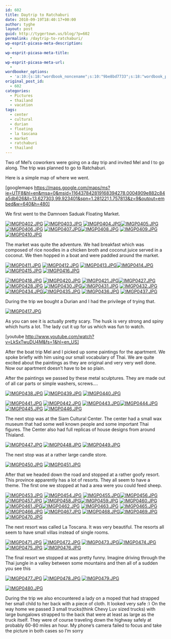 ```yaml
---
id: 602
title: Daytrip to Ratchaburi
date: 2010-09-19T18:40:17+00:00
author: tyghe
layout: post
guid: http://tygertown.us/blog/?p=602
permalink: /daytrip-to-ratchaburi/
wp-esprit-picasa-meta-description:
  - 
wp-esprit-picasa-meta-title:
  - 
wp-esprit-picasa-meta-url:
  - 
wordbooker_options:
  - 'a:10:{s:18:"wordbook_noncename";s:10:"9be8bd7733";s:18:"wordbook_page_post";s:4:"-100";s:18:"wordbook_orandpage";s:1:"2";s:23:"wordbook_default_author";s:1:"2";s:23:"wordbook_extract_length";s:3:"256";s:19:"wordbook_actionlink";s:3:"300";s:26:"wordbooker_publish_default";s:2:"on";s:18:"wordbook_attribute";s:31:"Posted a new post on their blog";s:29:"wordbooker_status_update_text";s:35:": New blog post :  %title% - %link%";s:20:"wordbook_comment_get";s:2:"on";}'
original_post_id:
  - 602
categories:
  - Pictures
  - thailand
  - vacation
tags:
  - center
  - cultural
  - durian
  - floating
  - la tascana
  - market
  - ratchaburi
  - thailand
---
```

Two of Mel&#8217;s coworkers were going on a day trip and invited Mel and I to go along. The trip was planned to go to Ratchaburi.

Here is a simple map of where we went.
  
[googlemaps https://maps.google.com/maps/ms?ie=UTF8&hl=en&msa=0&msid=116437842819168394278.0004909e882c84a5db626&ll=13.627303,99.923401&spn=1.281221,1.757813&z=9&output=embed&w=640&h=480]

We first went to the Damnoen Saduak Floating Market.

<a rel="lightbox[602]" href="http://lh6.ggpht.com/_wdJ3rlAqngs/TJYrkH0DhUI/AAAAAAAACsQ/Df7Xq-d01sU/s800/IMGP0402.JPG"><img src="http://lh6.ggpht.com/_wdJ3rlAqngs/TJYrkH0DhUI/AAAAAAAACsQ/Df7Xq-d01sU/s200/IMGP0402.JPG" alt="IMGP0402.JPG" /></a> <a rel="lightbox[602]" href="http://lh3.ggpht.com/_wdJ3rlAqngs/TJYrk26hmAI/AAAAAAAACsU/Fobn62Ehb5g/s800/IMGP0403.JPG"><img src="http://lh3.ggpht.com/_wdJ3rlAqngs/TJYrk26hmAI/AAAAAAAACsU/Fobn62Ehb5g/s200/IMGP0403.JPG" alt="IMGP0403.JPG" /></a> <a rel="lightbox[602]" href="http://lh4.ggpht.com/_wdJ3rlAqngs/TJYrlvzfosI/AAAAAAAACsY/oFUNfYlzlbo/s800/IMGP0404.JPG"><img src="http://lh4.ggpht.com/_wdJ3rlAqngs/TJYrlvzfosI/AAAAAAAACsY/oFUNfYlzlbo/s200/IMGP0404.JPG" alt="IMGP0404.JPG" /></a><a rel="lightbox[602]" href="http://lh4.ggpht.com/_wdJ3rlAqngs/TJYrmZ4gR2I/AAAAAAAACsc/SoA_jm8xVjM/s800/IMGP0405.JPG"><img src="http://lh4.ggpht.com/_wdJ3rlAqngs/TJYrmZ4gR2I/AAAAAAAACsc/SoA_jm8xVjM/s200/IMGP0405.JPG" alt="IMGP0405.JPG" /></a> <a rel="lightbox[602]" href="http://lh6.ggpht.com/_wdJ3rlAqngs/TJYrnD9zkyI/AAAAAAAACsg/PmW21ghE4gs/s800/IMGP0406.JPG"><img src="http://lh6.ggpht.com/_wdJ3rlAqngs/TJYrnD9zkyI/AAAAAAAACsg/PmW21ghE4gs/s200/IMGP0406.JPG" alt="IMGP0406.JPG" /></a> <a rel="lightbox[602]" href="http://lh5.ggpht.com/_wdJ3rlAqngs/TJYrnyjbEYI/AAAAAAAACsk/zaPbSYwdG9c/s800/IMGP0407.JPG"><img src="http://lh5.ggpht.com/_wdJ3rlAqngs/TJYrnyjbEYI/AAAAAAAACsk/zaPbSYwdG9c/s200/IMGP0407.JPG" alt="IMGP0407.JPG" /></a><a rel="lightbox[602]" href="http://lh3.ggpht.com/_wdJ3rlAqngs/TJYrojjqhGI/AAAAAAAACso/S1PyH-XYZ8k/s800/IMGP0408.JPG"><img src="http://lh3.ggpht.com/_wdJ3rlAqngs/TJYrojjqhGI/AAAAAAAACso/S1PyH-XYZ8k/s200/IMGP0408.JPG" alt="IMGP0408.JPG" /></a> <a rel="lightbox[602]" href="http://lh6.ggpht.com/_wdJ3rlAqngs/TJYrpkPNUjI/AAAAAAAACss/vdDezI9Kn2s/s800/IMGP0409.JPG"><img src="http://lh6.ggpht.com/_wdJ3rlAqngs/TJYrpkPNUjI/AAAAAAAACss/vdDezI9Kn2s/s200/IMGP0409.JPG" alt="IMGP0409.JPG" /></a> <a rel="lightbox[602]" href="http://lh5.ggpht.com/_wdJ3rlAqngs/TJYrqh-UvJI/AAAAAAAACsw/DVgQvm7ba-c/s800/IMGP0410.JPG"><img src="http://lh5.ggpht.com/_wdJ3rlAqngs/TJYrqh-UvJI/AAAAAAAACsw/DVgQvm7ba-c/s200/IMGP0410.JPG" alt="IMGP0410.JPG" /></a>

The market was quite the adventure. We had breakfast which was composed of rice noodles in a chicken broth and coconut juice served in a coconut. We then hopped in a boat and were paddled around the market.

<a rel="lightbox[602]" href="http://lh4.ggpht.com/_wdJ3rlAqngs/TJYrr916diI/AAAAAAAACs0/BiPo7zsdw9U/s800/IMGP0411.JPG"><img src="http://lh4.ggpht.com/_wdJ3rlAqngs/TJYrr916diI/AAAAAAAACs0/BiPo7zsdw9U/s200/IMGP0411.JPG" alt="IMGP0411.JPG" /></a> <a rel="lightbox[602]" href="http://lh3.ggpht.com/_wdJ3rlAqngs/TJYrsqB6xmI/AAAAAAAACs4/P38pFJ8eRU0/s800/IMGP0412.JPG"><img src="http://lh3.ggpht.com/_wdJ3rlAqngs/TJYrsqB6xmI/AAAAAAAACs4/P38pFJ8eRU0/s200/IMGP0412.JPG" alt="IMGP0412.JPG" /></a> <a rel="lightbox[602]" href="http://lh4.ggpht.com/_wdJ3rlAqngs/TJYrtdEwKJI/AAAAAAAACs8/Jy1nT-J89r8/s800/IMGP0413.JPG"><img src="http://lh4.ggpht.com/_wdJ3rlAqngs/TJYrtdEwKJI/AAAAAAAACs8/Jy1nT-J89r8/s200/IMGP0413.JPG" alt="IMGP0413.JPG" /></a><a rel="lightbox[602]" href="http://lh3.ggpht.com/_wdJ3rlAqngs/TJYrt22lPNI/AAAAAAAACtA/BeJ9OlR72Kg/s800/IMGP0414.JPG"><img src="http://lh3.ggpht.com/_wdJ3rlAqngs/TJYrt22lPNI/AAAAAAAACtA/BeJ9OlR72Kg/s200/IMGP0414.JPG" alt="IMGP0414.JPG" /></a> <a rel="lightbox[602]" href="http://lh4.ggpht.com/_wdJ3rlAqngs/TJYrurFf_WI/AAAAAAAACtE/D6fRAPHEvQY/s800/IMGP0415.JPG"><img src="http://lh4.ggpht.com/_wdJ3rlAqngs/TJYrurFf_WI/AAAAAAAACtE/D6fRAPHEvQY/s200/IMGP0415.JPG" alt="IMGP0415.JPG" /></a> <a rel="lightbox[602]" href="http://lh5.ggpht.com/_wdJ3rlAqngs/TJYryRqRL0I/AAAAAAAACtI/0zXR3YryhlE/s800/IMGP0416.JPG"><img src="http://lh5.ggpht.com/_wdJ3rlAqngs/TJYryRqRL0I/AAAAAAAACtI/0zXR3YryhlE/s200/IMGP0416.JPG" alt="IMGP0416.JPG" /></a>

<a rel="lightbox[602]" href="http://lh5.ggpht.com/_wdJ3rlAqngs/TJYryRqRL0I/AAAAAAAACtI/0zXR3YryhlE/s800/IMGP0416.JPG"></a><a rel="lightbox[602]" href="http://lh4.ggpht.com/_wdJ3rlAqngs/TJYrzrKPoKI/AAAAAAAACtQ/egvUmZcrmVE/s800/IMGP0418.JPG"><img src="http://lh4.ggpht.com/_wdJ3rlAqngs/TJYrzrKPoKI/AAAAAAAACtQ/egvUmZcrmVE/s200/IMGP0418.JPG" alt="IMGP0418.JPG" /></a> <a rel="lightbox[602]" href="http://lh6.ggpht.com/_wdJ3rlAqngs/TJY3EhVp_2I/AAAAAAAACtk/n77dji938V4/s800/IMGP0420.JPG"><img src="http://lh6.ggpht.com/_wdJ3rlAqngs/TJY3EhVp_2I/AAAAAAAACtk/n77dji938V4/s200/IMGP0420.JPG" alt="IMGP0420.JPG" /></a> <a rel="lightbox[602]" href="http://lh3.ggpht.com/_wdJ3rlAqngs/TJY3FCgoSxI/AAAAAAAACto/QuBY7FaTzhs/s800/IMGP0421.JPG"><img src="http://lh3.ggpht.com/_wdJ3rlAqngs/TJY3FCgoSxI/AAAAAAAACto/QuBY7FaTzhs/s200/IMGP0421.JPG" alt="IMGP0421.JPG" /></a><a rel="lightbox[602]" href="http://lh4.ggpht.com/_wdJ3rlAqngs/TJY3HBxdBgI/AAAAAAAACt0/4FFtDZOS58g/s800/IMGP0427.JPG"><img src="http://lh4.ggpht.com/_wdJ3rlAqngs/TJY3HBxdBgI/AAAAAAAACt0/4FFtDZOS58g/s200/IMGP0427.JPG" alt="IMGP0427.JPG" /></a> <a rel="lightbox[602]" href="http://lh3.ggpht.com/_wdJ3rlAqngs/TJY3H1yh1FI/AAAAAAAACt4/NVjy6yyXsGc/s800/IMGP0428.JPG"><img src="http://lh3.ggpht.com/_wdJ3rlAqngs/TJY3H1yh1FI/AAAAAAAACt4/NVjy6yyXsGc/s200/IMGP0428.JPG" alt="IMGP0428.JPG" /></a> <a rel="lightbox[602]" href="http://lh4.ggpht.com/_wdJ3rlAqngs/TJY3JMZdSGI/AAAAAAAACuA/J27L_eGWAGc/s800/IMGP0430.JPG"><img src="http://lh4.ggpht.com/_wdJ3rlAqngs/TJY3JMZdSGI/AAAAAAAACuA/J27L_eGWAGc/s200/IMGP0430.JPG" alt="IMGP0430.JPG" /></a><a rel="lightbox[602]" href="http://lh5.ggpht.com/_wdJ3rlAqngs/TJY3Js9I1hI/AAAAAAAACuE/JgM9-XH6tv8/s800/IMGP0431.JPG"><img src="http://lh5.ggpht.com/_wdJ3rlAqngs/TJY3Js9I1hI/AAAAAAAACuE/JgM9-XH6tv8/s200/IMGP0431.JPG" alt="IMGP0431.JPG" /></a> <a rel="lightbox[602]" href="http://lh4.ggpht.com/_wdJ3rlAqngs/TJY3KbYErWI/AAAAAAAACuI/jFBneKVDs9E/s800/IMGP0432.JPG"><img src="http://lh4.ggpht.com/_wdJ3rlAqngs/TJY3KbYErWI/AAAAAAAACuI/jFBneKVDs9E/s200/IMGP0432.JPG" alt="IMGP0432.JPG" /></a> <a rel="lightbox[602]" href="http://lh5.ggpht.com/_wdJ3rlAqngs/TJY3MDvqffI/AAAAAAAACuQ/EoqFsximijY/s800/IMGP0434.JPG"><img src="http://lh5.ggpht.com/_wdJ3rlAqngs/TJY3MDvqffI/AAAAAAAACuQ/EoqFsximijY/s200/IMGP0434.JPG" alt="IMGP0434.JPG" /></a><a rel="lightbox[602]" href="http://lh5.ggpht.com/_wdJ3rlAqngs/TJY3MwinfyI/AAAAAAAACuU/0a6d8kCx1Xk/s800/IMGP0435.JPG"><img src="http://lh5.ggpht.com/_wdJ3rlAqngs/TJY3MwinfyI/AAAAAAAACuU/0a6d8kCx1Xk/s200/IMGP0435.JPG" alt="IMGP0435.JPG" /></a> <a rel="lightbox[602]" href="http://lh4.ggpht.com/_wdJ3rlAqngs/TJY3NkibY0I/AAAAAAAACuY/IjpWvBi8NR4/s800/IMGP0436.JPG"><img src="http://lh4.ggpht.com/_wdJ3rlAqngs/TJY3NkibY0I/AAAAAAAACuY/IjpWvBi8NR4/s200/IMGP0436.JPG" alt="IMGP0436.JPG" /></a> <a rel="lightbox[602]" href="http://lh6.ggpht.com/_wdJ3rlAqngs/TJY3OD_X4NI/AAAAAAAACuc/wrWvjE8o87U/s800/IMGP0437.JPG"><img src="http://lh6.ggpht.com/_wdJ3rlAqngs/TJY3OD_X4NI/AAAAAAAACuc/wrWvjE8o87U/s200/IMGP0437.JPG" alt="IMGP0437.JPG" /></a>

During the trip we bought a Durian and I had the privilege of trying that.

<a rel="lightbox[602]" href="http://lh6.ggpht.com/_wdJ3rlAqngs/TJYrzNCjwMI/AAAAAAAACtM/xXXppA27ie0/s800/IMGP0417.JPG"><img src="http://lh6.ggpht.com/_wdJ3rlAqngs/TJYrzNCjwMI/AAAAAAAACtM/xXXppA27ie0/s200/IMGP0417.JPG" alt="IMGP0417.JPG" /></a>

As you can see it is actually pretty scary. The husk is very strong and spiny which hurts a lot. The lady cut it up for us which was fun to watch.

[youtube http://www.youtube.com/watch?v=LkSxTwuDU4M&fs=1&hl=en_US]

After the boat trip Mel and I picked up some paintings for the apartment. We spoke briefly with him using our small vocabulary of Thai. We are quite excited about the paintings as they are original and very very well done. Now our apartment doesn&#8217;t have to be so plain.

After the paintings we passed by these metal sculptures. They are made out of all car parts or simple washers, screws&#8230;.

<a rel="lightbox[602]" href="http://lh3.ggpht.com/_wdJ3rlAqngs/TJY3O_iNU6I/AAAAAAAACug/p8WeCJH5u5Q/s800/IMGP0438.JPG"><img src="http://lh3.ggpht.com/_wdJ3rlAqngs/TJY3O_iNU6I/AAAAAAAACug/p8WeCJH5u5Q/s200/IMGP0438.JPG" alt="IMGP0438.JPG" /></a> <a rel="lightbox[602]" href="http://lh3.ggpht.com/_wdJ3rlAqngs/TJY3Pf-zKsI/AAAAAAAACuk/fLiCY0HZvH4/s800/IMGP0439.JPG"><img src="http://lh3.ggpht.com/_wdJ3rlAqngs/TJY3Pf-zKsI/AAAAAAAACuk/fLiCY0HZvH4/s200/IMGP0439.JPG" alt="IMGP0439.JPG" /></a> <a rel="lightbox[602]" href="http://lh5.ggpht.com/_wdJ3rlAqngs/TJY3QPPCabI/AAAAAAAACuo/gqy_XQLON_k/s800/IMGP0440.JPG"><img src="http://lh5.ggpht.com/_wdJ3rlAqngs/TJY3QPPCabI/AAAAAAAACuo/gqy_XQLON_k/s200/IMGP0440.JPG" alt="IMGP0440.JPG" /></a>

<a rel="lightbox[602]" href="http://lh5.ggpht.com/_wdJ3rlAqngs/TJY3QPPCabI/AAAAAAAACuo/gqy_XQLON_k/s800/IMGP0440.JPG"></a><a rel="lightbox[602]" href="http://lh5.ggpht.com/_wdJ3rlAqngs/TJY3Q64nVII/AAAAAAAACus/JG3Cly7JxRY/s800/IMGP0441.JPG"><img src="http://lh5.ggpht.com/_wdJ3rlAqngs/TJY3Q64nVII/AAAAAAAACus/JG3Cly7JxRY/s200/IMGP0441.JPG" alt="IMGP0441.JPG" /></a> <a rel="lightbox[602]" href="http://lh3.ggpht.com/_wdJ3rlAqngs/TJY3RjCeWxI/AAAAAAAACuw/kS57JyHGWBY/s800/IMGP0442.JPG"><img src="http://lh3.ggpht.com/_wdJ3rlAqngs/TJY3RjCeWxI/AAAAAAAACuw/kS57JyHGWBY/s200/IMGP0442.JPG" alt="IMGP0442.JPG" /></a> <a rel="lightbox[602]" href="http://lh3.ggpht.com/_wdJ3rlAqngs/TJY3SmeGReI/AAAAAAAACu0/qN2mz35sguk/s800/IMGP0443.JPG"><img src="http://lh3.ggpht.com/_wdJ3rlAqngs/TJY3SmeGReI/AAAAAAAACu0/qN2mz35sguk/s200/IMGP0443.JPG" alt="IMGP0443.JPG" /></a><a rel="lightbox[602]" href="http://lh5.ggpht.com/_wdJ3rlAqngs/TJY3TY2NTXI/AAAAAAAACu4/eFX6laPTflE/s800/IMGP0444.JPG"><img src="http://lh5.ggpht.com/_wdJ3rlAqngs/TJY3TY2NTXI/AAAAAAAACu4/eFX6laPTflE/s200/IMGP0444.JPG" alt="IMGP0444.JPG" /></a> <a rel="lightbox[602]" href="http://lh6.ggpht.com/_wdJ3rlAqngs/TJY3T-b8MEI/AAAAAAAACu8/ZmCqpPfju34/s800/IMGP0445.JPG"><img src="http://lh6.ggpht.com/_wdJ3rlAqngs/TJY3T-b8MEI/AAAAAAAACu8/ZmCqpPfju34/s200/IMGP0445.JPG" alt="IMGP0445.JPG" /></a> <a rel="lightbox[602]" href="http://lh4.ggpht.com/_wdJ3rlAqngs/TJY3Umq3h0I/AAAAAAAACvA/PKfmavLMxgc/s800/IMGP0446.JPG"><img src="http://lh4.ggpht.com/_wdJ3rlAqngs/TJY3Umq3h0I/AAAAAAAACvA/PKfmavLMxgc/s200/IMGP0446.JPG" alt="IMGP0446.JPG" /></a>

The next stop was at the Siam Cultural Center. The center had a small wax museum that had some well known people and some important Thai figures. The Center also had full replicas of house designs from around Thialand.

<a rel="lightbox[602]" href="http://lh5.ggpht.com/_wdJ3rlAqngs/TJY3VvBgtQI/AAAAAAAACvI/VtpVebbTExg/s800/IMGP0447.JPG"><img src="http://lh5.ggpht.com/_wdJ3rlAqngs/TJY3VvBgtQI/AAAAAAAACvI/VtpVebbTExg/s200/IMGP0447.JPG" alt="IMGP0447.JPG" /></a> <a rel="lightbox[602]" href="http://lh5.ggpht.com/_wdJ3rlAqngs/TJY3WZ6BbTI/AAAAAAAACvM/3MRAFukjXp8/s800/IMGP0448.JPG"><img src="http://lh5.ggpht.com/_wdJ3rlAqngs/TJY3WZ6BbTI/AAAAAAAACvM/3MRAFukjXp8/s200/IMGP0448.JPG" alt="IMGP0448.JPG" /></a> <a rel="lightbox[602]" href="http://lh3.ggpht.com/_wdJ3rlAqngs/TJY3W5lFImI/AAAAAAAACvQ/uoF8EUe85Wk/s800/IMGP0449.JPG"><img src="http://lh3.ggpht.com/_wdJ3rlAqngs/TJY3W5lFImI/AAAAAAAACvQ/uoF8EUe85Wk/s200/IMGP0449.JPG" alt="IMGP0449.JPG" /></a>

The next stop was at a rather large candle store.

<a rel="lightbox[602]" href="http://lh3.ggpht.com/_wdJ3rlAqngs/TJY3XiEyDKI/AAAAAAAACvU/_XL9g9hACow/s800/IMGP0450.JPG"><img src="http://lh3.ggpht.com/_wdJ3rlAqngs/TJY3XiEyDKI/AAAAAAAACvU/_XL9g9hACow/s200/IMGP0450.JPG" alt="IMGP0450.JPG" /></a> <a rel="lightbox[602]" href="http://lh4.ggpht.com/_wdJ3rlAqngs/TJY3YXWUWCI/AAAAAAAACvY/H2CXp6_HYCA/s800/IMGP0451.JPG"><img src="http://lh4.ggpht.com/_wdJ3rlAqngs/TJY3YXWUWCI/AAAAAAAACvY/H2CXp6_HYCA/s200/IMGP0451.JPG" alt="IMGP0451.JPG" /></a>

After that we headed down the road and stopped at a rather goofy resort. This province apparently has a lot of resorts. They all seem to have a theme. The first one we stopped at had a area were you could feed sheep.

<a rel="lightbox[602]" href="http://lh6.ggpht.com/_wdJ3rlAqngs/TJY3ZAVbeBI/AAAAAAAACvc/Zt0DwBHGnXE/s800/IMGP0453.JPG"><img src="http://lh6.ggpht.com/_wdJ3rlAqngs/TJY3ZAVbeBI/AAAAAAAACvc/Zt0DwBHGnXE/s200/IMGP0453.JPG" alt="IMGP0453.JPG" /></a> <a rel="lightbox[602]" href="http://lh3.ggpht.com/_wdJ3rlAqngs/TJY3Z_lF1_I/AAAAAAAACvg/UBVRlG0UogI/s800/IMGP0454.JPG"><img src="http://lh3.ggpht.com/_wdJ3rlAqngs/TJY3Z_lF1_I/AAAAAAAACvg/UBVRlG0UogI/s200/IMGP0454.JPG" alt="IMGP0454.JPG" /></a> <a rel="lightbox[602]" href="http://lh5.ggpht.com/_wdJ3rlAqngs/TJY3brZUWzI/AAAAAAAACvk/SbxhPLIBO78/s800/IMGP0455.JPG"><img src="http://lh5.ggpht.com/_wdJ3rlAqngs/TJY3brZUWzI/AAAAAAAACvk/SbxhPLIBO78/s200/IMGP0455.JPG" alt="IMGP0455.JPG" /></a><a rel="lightbox[602]" href="http://lh6.ggpht.com/_wdJ3rlAqngs/TJY3dCirExI/AAAAAAAACvo/MjQzpRAhNns/s800/IMGP0456.JPG"><img src="http://lh6.ggpht.com/_wdJ3rlAqngs/TJY3dCirExI/AAAAAAAACvo/MjQzpRAhNns/s200/IMGP0456.JPG" alt="IMGP0456.JPG" /></a> <a rel="lightbox[602]" href="http://lh5.ggpht.com/_wdJ3rlAqngs/TJY3ehnY5XI/AAAAAAAACvs/GzrH2WgCvxc/s800/IMGP0457.JPG"><img src="http://lh5.ggpht.com/_wdJ3rlAqngs/TJY3ehnY5XI/AAAAAAAACvs/GzrH2WgCvxc/s200/IMGP0457.JPG" alt="IMGP0457.JPG" /></a> <a rel="lightbox[602]" href="http://lh4.ggpht.com/_wdJ3rlAqngs/TJY3gHTNUyI/AAAAAAAACvw/Wq5KtTlpVZA/s800/IMGP0458.JPG"><img src="http://lh4.ggpht.com/_wdJ3rlAqngs/TJY3gHTNUyI/AAAAAAAACvw/Wq5KtTlpVZA/s200/IMGP0458.JPG" alt="IMGP0458.JPG" /></a><a rel="lightbox[602]" href="http://lh4.ggpht.com/_wdJ3rlAqngs/TJY3hSFUAmI/AAAAAAAACv0/zI5PNpBKTvQ/s800/IMGP0459.JPG"><img src="http://lh4.ggpht.com/_wdJ3rlAqngs/TJY3hSFUAmI/AAAAAAAACv0/zI5PNpBKTvQ/s200/IMGP0459.JPG" alt="IMGP0459.JPG" /></a> <a rel="lightbox[602]" href="http://lh3.ggpht.com/_wdJ3rlAqngs/TJY3jacr1uI/AAAAAAAACv4/6K6NiuGCpy8/s800/IMGP0460.JPG"><img src="http://lh3.ggpht.com/_wdJ3rlAqngs/TJY3jacr1uI/AAAAAAAACv4/6K6NiuGCpy8/s200/IMGP0460.JPG" alt="IMGP0460.JPG" /></a> <a rel="lightbox[602]" href="http://lh6.ggpht.com/_wdJ3rlAqngs/TJY3lTMyxBI/AAAAAAAACv8/jKNk8MunoiM/s800/IMGP0461.JPG"><img src="http://lh6.ggpht.com/_wdJ3rlAqngs/TJY3lTMyxBI/AAAAAAAACv8/jKNk8MunoiM/s200/IMGP0461.JPG" alt="IMGP0461.JPG" /></a><a rel="lightbox[602]" href="http://lh5.ggpht.com/_wdJ3rlAqngs/TJY3mppki2I/AAAAAAAACwA/XhqXW-9JdTE/s800/IMGP0462.JPG"><img src="http://lh5.ggpht.com/_wdJ3rlAqngs/TJY3mppki2I/AAAAAAAACwA/XhqXW-9JdTE/s200/IMGP0462.JPG" alt="IMGP0462.JPG" /></a> <a rel="lightbox[602]" href="http://lh3.ggpht.com/_wdJ3rlAqngs/TJY3oPJ8eHI/AAAAAAAACwE/gLkq7Cj58qU/s800/IMGP0463.JPG"><img src="http://lh3.ggpht.com/_wdJ3rlAqngs/TJY3oPJ8eHI/AAAAAAAACwE/gLkq7Cj58qU/s200/IMGP0463.JPG" alt="IMGP0463.JPG" /></a> <a rel="lightbox[602]" href="http://lh3.ggpht.com/_wdJ3rlAqngs/TJY3p9XtPqI/AAAAAAAACwI/VilpCsuhQYA/s800/IMGP0465.JPG"><img src="http://lh3.ggpht.com/_wdJ3rlAqngs/TJY3p9XtPqI/AAAAAAAACwI/VilpCsuhQYA/s200/IMGP0465.JPG" alt="IMGP0465.JPG" /></a><a rel="lightbox[602]" href="http://lh4.ggpht.com/_wdJ3rlAqngs/TJY3q7qKUXI/AAAAAAAACwM/pfwI4EblFMg/s800/IMGP0466.JPG"><img src="http://lh4.ggpht.com/_wdJ3rlAqngs/TJY3q7qKUXI/AAAAAAAACwM/pfwI4EblFMg/s200/IMGP0466.JPG" alt="IMGP0466.JPG" /></a> <a rel="lightbox[602]" href="http://lh6.ggpht.com/_wdJ3rlAqngs/TJY3sOPLvZI/AAAAAAAACwQ/n0Pj3s625hw/s800/IMGP0467.JPG"><img src="http://lh6.ggpht.com/_wdJ3rlAqngs/TJY3sOPLvZI/AAAAAAAACwQ/n0Pj3s625hw/s200/IMGP0467.JPG" alt="IMGP0467.JPG" /></a> <a rel="lightbox[602]" href="http://lh4.ggpht.com/_wdJ3rlAqngs/TJY3tmCfWBI/AAAAAAAACwU/GF0xBTu4XDs/s800/IMGP0468.JPG"><img src="http://lh4.ggpht.com/_wdJ3rlAqngs/TJY3tmCfWBI/AAAAAAAACwU/GF0xBTu4XDs/s200/IMGP0468.JPG" alt="IMGP0468.JPG" /></a><a rel="lightbox[602]" href="http://lh3.ggpht.com/_wdJ3rlAqngs/TJY3uqhC1iI/AAAAAAAACwY/MU1Sq-GVohM/s800/IMGP0469.JPG"><img src="http://lh3.ggpht.com/_wdJ3rlAqngs/TJY3uqhC1iI/AAAAAAAACwY/MU1Sq-GVohM/s200/IMGP0469.JPG" alt="IMGP0469.JPG" /></a> <a rel="lightbox[602]" href="http://lh6.ggpht.com/_wdJ3rlAqngs/TJY3wbQWk1I/AAAAAAAACwc/GBER_PUnEQc/s800/IMGP0470.JPG"><img src="http://lh6.ggpht.com/_wdJ3rlAqngs/TJY3wbQWk1I/AAAAAAAACwc/GBER_PUnEQc/s200/IMGP0470.JPG" alt="IMGP0470.JPG" /></a>

The next resort was called La Toscana. It was very beautiful. The resorts all seem to have small villas instead of single rooms.

<a rel="lightbox[602]" href="http://lh3.ggpht.com/_wdJ3rlAqngs/TJY3x4o1PeI/AAAAAAAACwg/z9dN-wKoHG0/s800/IMGP0471.JPG"><img src="http://lh3.ggpht.com/_wdJ3rlAqngs/TJY3x4o1PeI/AAAAAAAACwg/z9dN-wKoHG0/s200/IMGP0471.JPG" alt="IMGP0471.JPG" /></a> <a rel="lightbox[602]" href="http://lh6.ggpht.com/_wdJ3rlAqngs/TJY3zJ0nTOI/AAAAAAAACwk/UgyAv34iFME/s800/IMGP0472.JPG"><img src="http://lh6.ggpht.com/_wdJ3rlAqngs/TJY3zJ0nTOI/AAAAAAAACwk/UgyAv34iFME/s200/IMGP0472.JPG" alt="IMGP0472.JPG" /></a> <a rel="lightbox[602]" href="http://lh4.ggpht.com/_wdJ3rlAqngs/TJY30VdEFdI/AAAAAAAACwo/rwWmBfKR0cM/s800/IMGP0473.JPG"><img src="http://lh4.ggpht.com/_wdJ3rlAqngs/TJY30VdEFdI/AAAAAAAACwo/rwWmBfKR0cM/s200/IMGP0473.JPG" alt="IMGP0473.JPG" /></a><a rel="lightbox[602]" href="http://lh5.ggpht.com/_wdJ3rlAqngs/TJY31pHMHdI/AAAAAAAACws/XgVVdNWaMss/s800/IMGP0474.JPG"><img src="http://lh5.ggpht.com/_wdJ3rlAqngs/TJY31pHMHdI/AAAAAAAACws/XgVVdNWaMss/s200/IMGP0474.JPG" alt="IMGP0474.JPG" /></a> <a rel="lightbox[602]" href="http://lh5.ggpht.com/_wdJ3rlAqngs/TJY32nAIb9I/AAAAAAAACww/uHMhOWS23PA/s800/IMGP0475.JPG"><img src="http://lh5.ggpht.com/_wdJ3rlAqngs/TJY32nAIb9I/AAAAAAAACww/uHMhOWS23PA/s200/IMGP0475.JPG" alt="IMGP0475.JPG" /></a> <a rel="lightbox[602]" href="http://lh3.ggpht.com/_wdJ3rlAqngs/TJY336m9NmI/AAAAAAAACw0/m1WhsRcDAVI/s800/IMGP0476.JPG"><img src="http://lh3.ggpht.com/_wdJ3rlAqngs/TJY336m9NmI/AAAAAAAACw0/m1WhsRcDAVI/s200/IMGP0476.JPG" alt="IMGP0476.JPG" /></a>

The final resort we stopped at was pretty funny. Imagine driving through the Thai jungle in a valley between some mountains and then all of a sudden you see this

<a rel="lightbox[602]" href="http://lh3.ggpht.com/_wdJ3rlAqngs/TJY35IpQrKI/AAAAAAAACw4/LbL5kIp3_WQ/s800/IMGP0477.JPG"><img src="http://lh3.ggpht.com/_wdJ3rlAqngs/TJY35IpQrKI/AAAAAAAACw4/LbL5kIp3_WQ/s200/IMGP0477.JPG" alt="IMGP0477.JPG" /></a> <a rel="lightbox[602]" href="http://lh4.ggpht.com/_wdJ3rlAqngs/TJY36QlkDXI/AAAAAAAACw8/2sdk8sJG44I/s800/IMGP0478.JPG"><img src="http://lh4.ggpht.com/_wdJ3rlAqngs/TJY36QlkDXI/AAAAAAAACw8/2sdk8sJG44I/s200/IMGP0478.JPG" alt="IMGP0478.JPG" /></a> <a rel="lightbox[602]" href="http://lh6.ggpht.com/_wdJ3rlAqngs/TJY37khhE8I/AAAAAAAACxA/NO1VdGy7Ows/s800/IMGP0479.JPG"><img src="http://lh6.ggpht.com/_wdJ3rlAqngs/TJY37khhE8I/AAAAAAAACxA/NO1VdGy7Ows/s200/IMGP0479.JPG" alt="IMGP0479.JPG" /></a>

<a rel="lightbox[602]" href="http://lh6.ggpht.com/_wdJ3rlAqngs/TJY38avil7I/AAAAAAAACxE/ajblb-JrugQ/s800/IMGP0480.JPG"><img src="http://lh6.ggpht.com/_wdJ3rlAqngs/TJY38avil7I/AAAAAAAACxE/ajblb-JrugQ/s200/IMGP0480.JPG" alt="IMGP0480.JPG" /></a>

During the trip we also encountered a lady on a moped that had strapped her small child to her back with a piece of cloth. It looked very safe  <img src="https://tygertown.us/wp-includes/images/smilies/simple-smile.png" alt=":)" class="wp-smiley" style="height: 1em; max-height: 1em;" />On the way home we passed 3 small trucks(think Chevy Luv sized trucks) with large bungalows strapped to the back that were at least as large as the truck itself. They were of course traveling down the highway safely at probably 60-80 miles an hour. My phone&#8217;s camera failed to focus and take the picture in both cases so I&#8217;m sorry
